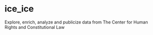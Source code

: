 # ice_ice
Explore, enrich, analyze and publicize data from The Center for Human Rights and Constitutional Law
